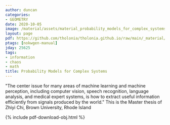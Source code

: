 ```yaml
---
author: duncan
categories:
- GEOMETRY
date: 2020-10-05
image: /material/assets/material_probability_models_for_complex_systems.png
layout: page
pdf: https://github.com/tholonia/tholonia.github.io/raw/main/_material/assets/material_probability_models_for_complex_systems.pdf
ptags: [nokwgen-manual]
jday: 25625
tags:
- information
- chaos
- math
title: Probability Models for Complex Systems
---
```


"The center issue for many areas of machine learning and machine perception, including computer vision, speech recognition, language analysis, and medical expert systems, is how to extract useful information efficiently from signals produced by the world." This is the Master thesis of Zhiyi Chi, Brown University, Rhode Island

<!--more-->

{% include pdf-download-obj.html %}
